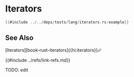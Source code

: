 # Iterators

```rust
{{#include ../../deps/tests/lang/iterators.rs:example}}
```

## See Also

[Iterators][book-rust-iterators]{{hi:iterators}}⮳

{{#include ../refs/link-refs.md}}

<div class="hidden">
TODO: edit
</div>
